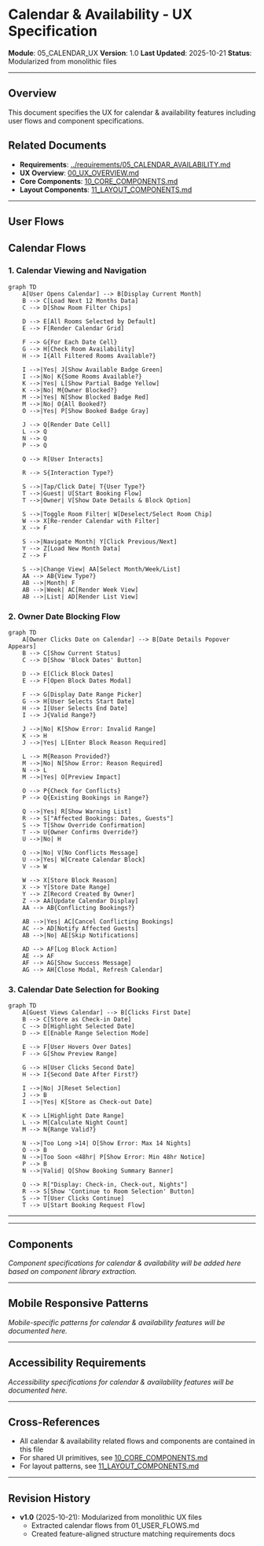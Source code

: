 # Calendar & Availability - UX Specification

**Module**: 05_CALENDAR_UX
**Version**: 1.0
**Last Updated**: 2025-10-21
**Status**: Modularized from monolithic files

---

## Overview

This document specifies the UX for calendar & availability features including user flows and component specifications.

## Related Documents

- **Requirements**: [../requirements/05_CALENDAR_AVAILABILITY.md](../requirements/05_CALENDAR_AVAILABILITY.md)
- **UX Overview**: [00_UX_OVERVIEW.md](./00_UX_OVERVIEW.md)
- **Core Components**: [10_CORE_COMPONENTS.md](./10_CORE_COMPONENTS.md)
- **Layout Components**: [11_LAYOUT_COMPONENTS.md](./11_LAYOUT_COMPONENTS.md)

---

## User Flows

## Calendar Flows

### 1. Calendar Viewing and Navigation

```mermaid
graph TD
    A[User Opens Calendar] --> B[Display Current Month]
    B --> C[Load Next 12 Months Data]
    C --> D[Show Room Filter Chips]

    D --> E[All Rooms Selected by Default]
    E --> F[Render Calendar Grid]

    F --> G{For Each Date Cell}
    G --> H[Check Room Availability]
    H --> I{All Filtered Rooms Available?}

    I -->|Yes| J[Show Available Badge Green]
    I -->|No| K{Some Rooms Available?}
    K -->|Yes| L[Show Partial Badge Yellow]
    K -->|No| M{Owner Blocked?}
    M -->|Yes| N[Show Blocked Badge Red]
    M -->|No| O{All Booked?}
    O -->|Yes| P[Show Booked Badge Gray]

    J --> Q[Render Date Cell]
    L --> Q
    N --> Q
    P --> Q

    Q --> R[User Interacts]

    R --> S{Interaction Type?}

    S -->|Tap/Click Date| T{User Type?}
    T -->|Guest| U[Start Booking Flow]
    T -->|Owner| V[Show Date Details & Block Option]

    S -->|Toggle Room Filter| W[Deselect/Select Room Chip]
    W --> X[Re-render Calendar with Filter]
    X --> F

    S -->|Navigate Month| Y[Click Previous/Next]
    Y --> Z[Load New Month Data]
    Z --> F

    S -->|Change View| AA[Select Month/Week/List]
    AA --> AB{View Type?}
    AB -->|Month| F
    AB -->|Week| AC[Render Week View]
    AB -->|List| AD[Render List View]
```

### 2. Owner Date Blocking Flow

```mermaid
graph TD
    A[Owner Clicks Date on Calendar] --> B[Date Details Popover Appears]
    B --> C[Show Current Status]
    C --> D[Show 'Block Dates' Button]

    D --> E[Click Block Dates]
    E --> F[Open Block Dates Modal]

    F --> G[Display Date Range Picker]
    G --> H[User Selects Start Date]
    H --> I[User Selects End Date]
    I --> J{Valid Range?}

    J -->|No| K[Show Error: Invalid Range]
    K --> H
    J -->|Yes| L[Enter Block Reason Required]

    L --> M{Reason Provided?}
    M -->|No| N[Show Error: Reason Required]
    N --> L
    M -->|Yes| O[Preview Impact]

    O --> P{Check for Conflicts}
    P --> Q{Existing Bookings in Range?}

    Q -->|Yes| R[Show Warning List]
    R --> S["Affected Bookings: Dates, Guests"]
    S --> T[Show Override Confirmation]
    T --> U{Owner Confirms Override?}
    U -->|No| H

    Q -->|No| V[No Conflicts Message]
    U -->|Yes| W[Create Calendar Block]
    V --> W

    W --> X[Store Block Reason]
    X --> Y[Store Date Range]
    Y --> Z[Record Created By Owner]
    Z --> AA[Update Calendar Display]
    AA --> AB{Conflicting Bookings?}

    AB -->|Yes| AC[Cancel Conflicting Bookings]
    AC --> AD[Notify Affected Guests]
    AB -->|No| AE[Skip Notifications]

    AD --> AF[Log Block Action]
    AE --> AF
    AF --> AG[Show Success Message]
    AG --> AH[Close Modal, Refresh Calendar]
```

### 3. Calendar Date Selection for Booking

```mermaid
graph TD
    A[Guest Views Calendar] --> B[Clicks First Date]
    B --> C[Store as Check-in Date]
    C --> D[Highlight Selected Date]
    D --> E[Enable Range Selection Mode]

    E --> F[User Hovers Over Dates]
    F --> G[Show Preview Range]

    G --> H[User Clicks Second Date]
    H --> I{Second Date After First?}

    I -->|No| J[Reset Selection]
    J --> B
    I -->|Yes| K[Store as Check-out Date]

    K --> L[Highlight Date Range]
    L --> M[Calculate Night Count]
    M --> N{Range Valid?}

    N -->|Too Long >14| O[Show Error: Max 14 Nights]
    O --> B
    N -->|Too Soon <48hr| P[Show Error: Min 48hr Notice]
    P --> B
    N -->|Valid| Q[Show Booking Summary Banner]

    Q --> R["Display: Check-in, Check-out, Nights"]
    R --> S[Show 'Continue to Room Selection' Button]
    S --> T[User Clicks Continue]
    T --> U[Start Booking Request Flow]
```

---

---

## Components

_Component specifications for calendar & availability will be added here based on component library extraction._

---

## Mobile Responsive Patterns

_Mobile-specific patterns for calendar & availability features will be documented here._

---

## Accessibility Requirements

_Accessibility specifications for calendar & availability features will be documented here._

---

## Cross-References

- All calendar & availability related flows and components are contained in this file
- For shared UI primitives, see [10_CORE_COMPONENTS.md](./10_CORE_COMPONENTS.md)
- For layout patterns, see [11_LAYOUT_COMPONENTS.md](./11_LAYOUT_COMPONENTS.md)

---

## Revision History

- **v1.0** (2025-10-21): Modularized from monolithic UX files
  - Extracted calendar flows from 01_USER_FLOWS.md
  - Created feature-aligned structure matching requirements docs
